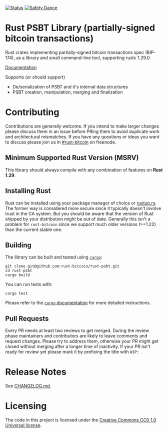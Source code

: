[![Status](https://travis-ci.org/rust-bitcoin/rust-psbt.png?branch=master)](https://travis-ci.org/rust-bitcoin/rust-psbt)
[![Safety Dance](https://img.shields.io/badge/unsafe-forbidden-success.svg)](https://github.com/rust-secure-code/safety-dance/)

# Rust PSBT Library (partially-signed bitcoin transactions)

Rust crates implementing partially-signed bitcoin transactions spec (BIP-174), 
as a library and small command-line tool, supporting rustc 1.29.0

[Documentation](https://docs.rs/psbt/)

Supports (or should support)

* De/serialization of PSBT and it's internal data structures
* PSBT creation, manipulation, merging and finalization

# Contributing
Contributions are generally welcome. If you intend to make larger changes please
discuss them in an issue before PRing them to avoid duplicate work and
architectural mismatches. If you have any questions or ideas you want to discuss
please join us in
[#rust-bitcoin](http://webchat.freenode.net/?channels=%23rust-bitcoin) on
freenode.

## Minimum Supported Rust Version (MSRV)
This library should always compile with any combination of features on **Rust 1.29**.

## Installing Rust
Rust can be installed using your package manager of choice or
[rustup.rs](https://rustup.rs). The former way is considered more secure since
it typically doesn't involve trust in the CA system. But you should be aware
that the version of Rust shipped by your distribution might be out of date.
Generally this isn't a problem for `rust-bitcoin` since we support much older
versions (>=1.22) than the current stable one.

## Building
The library can be built and tested using [`cargo`](https://github.com/rust-lang/cargo/):

```
git clone git@github.com:rust-bitcoin/rust-psbt.git
cd rust-psbt
cargo build
```

You can run tests with:

```
cargo test
```

Please refer to the [`cargo` documentation](https://doc.rust-lang.org/stable/cargo/) for more detailed instructions. 

## Pull Requests
Every PR needs at least two reviews to get merged. During the review phase
maintainers and contributors are likely to leave comments and request changes.
Please try to address them, otherwise your PR might get closed without merging
after a longer time of inactivity. If your PR isn't ready for review yet please
mark it by prefixing the title with `WIP: `.


# Release Notes

See [CHANGELOG.md](CHANGELOG.md).


# Licensing

The code in this project is licensed under the [Creative Commons CC0 1.0
Universal license](LICENSE).
